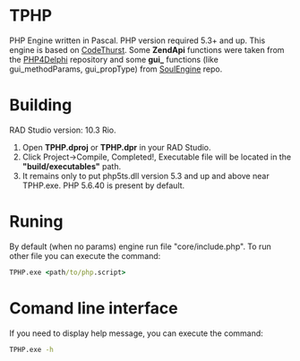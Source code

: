 # TPHP
PHP Engine written in Pascal. PHP version required 5.3+ and up.
This engine is based on [CodeThurst](https://github.com/RooviTech/CodeThurst/).
Some **ZendApi** functions were taken from the [PHP4Delphi](https://github.com/perevoznyk/php4delphi) repository and some **gui_** functions (like gui_methodParams, gui_propType) from [SoulEngine](https://github.com/KashaketCompany/soulengine/) repo.

# Building 
RAD Studio version: 10.3 Rio.
1. Open **TPHP.dproj** or **TPHP.dpr** in your RAD Studio.
2. Click Project->Compile, Completed!, Executable file will be located in the **"build/executables"** path.
3. It remains only to put php5ts.dll version 5.3 and up and above near TPHP.exe. PHP 5.6.40 is present by default.

# Runing
By default (when no params) engine run file "core/include.php".
To run other file you can execute the command:
```bat
TPHP.exe <path/to/php.script>
```

# Comand line interface
If you need to display help message, you can execute the command:
```bat
TPHP.exe -h
```